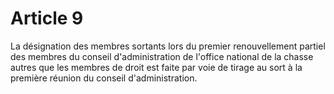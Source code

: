 # Article 9

La désignation des membres sortants lors du premier renouvellement partiel des membres du conseil d'administration de l'office national de la chasse autres que les membres de droit est faite par voie de tirage au sort à la première réunion du conseil d'administration.
